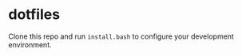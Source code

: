 dotfiles
========

Clone this repo and run `install.bash` to configure your development environment.
